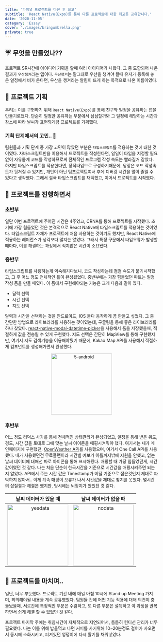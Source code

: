 ```yaml
---
title: '파이널 프로젝트를 마친 후 회고'
subtitle: 'React Native(Expo)를 통해 다룬 프로젝트에 대한 회고를 공유합니다.'
date: '2020-11-05'
category: 'Essay'
cover: './images/bringumbrella.png'
private: true
---
```


## ☔ 무엇을 만들었나??

프로젝트 SR시간에 아이디어 기획을 할때 여러 아이디어가 나왔다. 그 중 도합되어 나온 결과가 `우산챙겨`라는 앱이다. `우산챙겨`는 말그대로 우산을 챙겨야 될때 유저가 등록해 놓은 일정에서 비가 온다면, 우산을 챙겨라는 알림이 뜨게 하는 목적으로 나온 이름이였다.

## 📃 프로젝트 기획

우리는 이를 구현하기 위해 `React Native(Expo)`를 통해 친구와 일정을 공유하는 앱을 만들기로했다. 단순히 일정만 공유하는 부분에서 심심할까봐 그 일정에 해당하는 시간과 장소에 따라 날씨가 표현되게끔 프로젝트를 기획했다.

### 기획 단계에서의 고민.. 🤔

팀원들과 기획 단계 중 가장 고민이 많았던 부분은 `타입스크립트`를 적용하는 것에 대한 것이였다. 자바스크립트만을 이용해서 프로젝트를 작성한다면, 일일이 타입을 지정할 필요없이 자유롭게 코드를 작성하므로써 전체적인 프로그램 작성 속도는 빨라질거 같았다. 하지만 타입스크립트를 적용한다면, 정적타입으로 구성하기때문에, 당장은 코드 작성속도가 뒷쳐질 수 있지만, 개인이 아닌 팀프로젝트여서 후에 디버깅 시간을 많이 줄일 수 있다고 생각했다. 그래서 결국 타입스크립트를 채택했고, 이어서 프로젝트를 시작했다.

## 🏃 프로젝트를 진행하면서

### 초반부

일단 이번 프로젝트에 주어진 시간은 4주였고, CRNA를 통해 프로젝트를 시작했다.
초기에 가장 힘들었던 것은 본격적으로 React Native에 타입스크립트를 적용하는 것이였다. 타입스크립트 자체가 프로젝트에 처음 사용하는 것이기도 했지만, React Native에 적용하는 레퍼런스가 생각보다 많지는 않았다. 그래서 특정 구문에서 타입오류가 발생할 때마다, 이를 해결하는 과정에서 적지않은 시간이 소요됐다.

### 중반부

타입스크립트를 사용하는게 익숙해지다보니, 코드 작성하는데 점점 속도가 붙기시작했고, 그 후 어느 정도 전체적인 틀이 완성됬었다. 중반부에는 가장 힘들었던 파트는 일정 작성 폼을 만들 때였다. 이 폼에서 구현해야되는 기능은 크게 다음과 같이 있다.

- 달력 선택
- 시간 선택
- 지도 선택

달력과 시간을 선택하는 것을 안드로이드, IOS 둘다 동작하게 끔 만들고 싶었다. 그 중 간단한 방법으로 라이브러리를 사용하는 것이였는데, 구글링을 통해 좋은 라이브러리를 하나 찾았다. [react-native-modal-datetime-picker](https://github.com/mmazzarolo/react-native-modal-datetime-picker)을 사용해서 폼을 저장했을때, 적절하게 값을 전송될 수 있게 구현했다. 지도 선택은 간단히 MapView를 통해 구현했지만, 여기서 지도 검색기능을 이용해야됬기 때문에, Kakao Map API를 사용해서 적절하게 컴포넌트를 생성해가면서 완성했다.

<center><img src="https://i.ibb.co/YLmKH0z/5-android.gif" alt="5-android" width="200px"></center>

### 후반부

어느 정도 리덕스 사가를 통해 전체적인 상태관리가 완성되었고, 일정을 통해 받은 위도, 경도, 시간 값을 토대로 그에 맞는 날씨 아이콘을 매핑시켜줘야 했다. 여기서는 내가 메인페이지에 구현했던, [OpenWeather API](https://openweathermap.org)를 사용했으며, 여기서 One Call API를 사용했다. 내가 사용했던건 무료플랜이라 시간별 예보가 이틀까지밖에 지원을 안했고, 없는 날씨 데이터에 대해선 따로 아이콘을 통해 표시해줬다. 매핑할 때 가장 힘들었던게, 시간 값이였던 것 같다. 나는 처음 단순히 한국시간을 기준으로 시간값을 매핑시켜주면 되는지 알았다. API에서 주는 시간 값은 Timestamp가 어딜 기준으로 잡은것인지 제대로 파악하지 않아서.. 이게 계속 매핑이 오류가 나서 시간값을 제대로 찾지를 못했다. 몇시간의 삽질결과 해결은 했지만, 당시에는 뇌정지가 왔었던 것 같다.

| 날씨 데이터가 있을 때                                                                         | 날씨 데이터가 없을 때                                                                       |
| --------------------------------------------------------------------------------------------- | ------------------------------------------------------------------------------------------- |
| <center><img src="https://i.ibb.co/LzcpHrc/yesdata.png" alt="yesdata" width="200px"></center> | <center><img src="https://i.ibb.co/cLq5vC6/nodata.png" alt="nodata" width="200px"></center> |

## 🧓 프로젝트를 마치며..

일단, 너무 뿌듯했다. 프로젝트 기간 내에 매일 아침 10시에 Stand up Meeting 가지며, 회의해야될 내용을 계속 공유했었다. 팀원들 간에 어떤 기능 적용에 대해 의견이 충돌났을때, 서로간에 특정적인 부분은 수렴하고, 또 다른 부분은 설득하고 이 과정을 반복하면서 쉽게 해결 할 수 있었던 것 같다.

프로젝트 마지막 주에는 취침시간이 자체적으로 지연되어서, 틈틈히 컨디션 관리가 너무 필요했다. 나는 이를 위해 밥을먹고 나면 커피를 사기위해 10~20분정도 걸어가 사오면서 동시에 소화시키고, 퍼져있던 엉덩이에 다시 활기를 채워넣었다.
